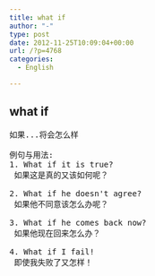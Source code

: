 ```yaml
---
title: what if
author: "-"
type: post
date: 2012-11-25T10:09:04+00:00
url: /?p=4768
categories:
  - English

---
```

## what if
<pre id="best-content-55382055">如果...将会怎么样

例句与用法:
1. What if it is true?
 如果这是真的又该如何呢？

2. What if he doesn't agree?
 如果他不同意该怎么办呢？

3. What if he comes back now?
 如果他现在回来怎么办？

4. What if I fail!
 即使我失败了又怎样！